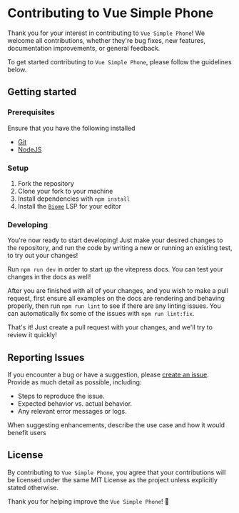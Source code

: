 # Contributing to Vue Simple Phone

Thank you for your interest in contributing to `Vue Simple Phone`! We welcome all contributions, whether they're bug fixes, new features, documentation improvements, or general feedback.

To get started contributing to `Vue Simple Phone`, please follow the guidelines below.

## Getting started

### Prerequisites
Ensure that you have the following installed
* [Git](https://git-scm.com/)
* [NodeJS](https://nodejs.org/)

### Setup
1. Fork the repository
2. Clone your fork to your machine
3. Install dependencies with `npm install`
4. Install the [`Biome`](https://biomejs.dev/guides/integrate-in-editor/) LSP for your editor

### Developing
You're now ready to start developing! Just make your desired changes to the repository, and run the code by writing a new or running an existing test, to try out your changes!

Run `npm run dev` in order to start up the vitepress docs. You can test your changes in the docs as well!

After you are finished with all of your changes, and you wish to make a pull request, first ensure all examples on the docs are rendering and behaving properly, then run `npm run lint` to see if there are any linting issues. You can automatically fix some of the issues with `npm run lint:fix`.

That's it! Just create a pull request with your changes, and we'll try to review it quickly!

## Reporting Issues
If you encounter a bug or have a suggestion, please [create an issue](https://github.com/BjornTheProgrammer/vue-simple-phone/issues/new). Provide as much detail as possible, including:

* Steps to reproduce the issue.
* Expected behavior vs. actual behavior.
* Any relevant error messages or logs.

When suggesting enhancements, describe the use case and how it would benefit users

## License
By contributing to `Vue Simple Phone`, you agree that your contributions will be licensed under the same MIT License as the project unless explicitly stated otherwise.

Thank you for helping improve the `Vue Simple Phone`! 🎉
